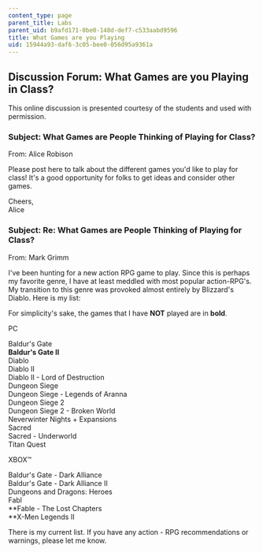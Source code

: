 ```yaml
---
content_type: page
parent_title: Labs
parent_uid: b9afd171-0be0-148d-def7-c533aabd9596
title: What Games are you Playing
uid: 15944a93-daf6-3c05-bee0-056d95a9361a
---
```


Discussion Forum: What Games are you Playing in Class?
------------------------------------------------------

This online discussion is presented courtesy of the students and used with permission.

### Subject: What Games are People Thinking of Playing for Class?

From: Alice Robison

Please post here to talk about the different games you'd like to play for class! It's a good opportunity for folks to get ideas and consider other games.

Cheers,  
Alice

### Subject: Re: What Games are People Thinking of Playing for Class?

From: Mark Grimm

I've been hunting for a new action RPG game to play. Since this is perhaps my favorite genre, I have at least meddled with most popular action-RPG's. My transition to this genre was provoked almost entirely by Blizzard's Diablo. Here is my list:

For simplicity's sake, the games that I have **NOT** played are in **bold**.

PC

Baldur's Gate  
**Baldur's Gate II**  
Diablo  
Diablo II  
Diablo II - Lord of Destruction  
Dungeon Siege  
Dungeon Siege - Legends of Aranna  
Dungeon Siege 2  
Dungeon Siege 2 - Broken World  
Neverwinter Nights + Expansions  
Sacred  
Sacred - Underworld  
Titan Quest

XBOX™

Baldur's Gate - Dark Alliance  
Baldur's Gate - Dark Alliance II  
Dungeons and Dragons: Heroes  
Fabl  
**Fable - The Lost Chapters  
**X-Men Legends II

There is my current list. If you have any action - RPG recommendations or warnings, please let me know.